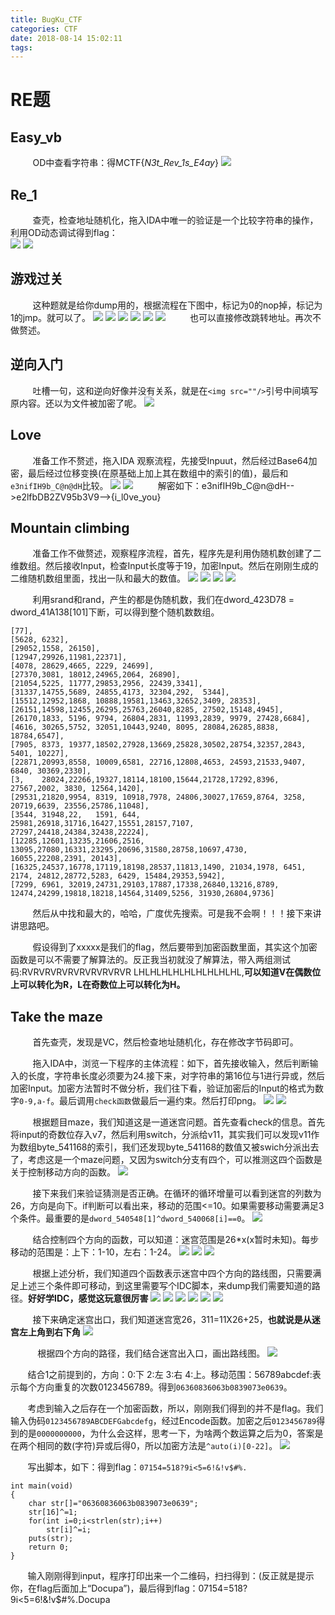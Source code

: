 ```yaml
---
title: BugKu_CTF
categories: CTF
date: 2018-08-14 15:02:11
tags:
---
```

# RE题
## Easy_vb
&nbsp;&nbsp;&nbsp;&nbsp;&nbsp;&nbsp;&nbsp;&nbsp;&nbsp;OD中查看字符串：得MCTF{_N3t_Rev_1s_E4ay_}
    ![](https://i.imgur.com/NMumWx8.png)
<!-- more -->

## Re_1
&nbsp;&nbsp;&nbsp;&nbsp;&nbsp;&nbsp;&nbsp;&nbsp;&nbsp;查壳，检查地址随机化，拖入IDA中唯一的验证是一个比较字符串的操作，利用OD动态调试得到flag：      
    ![](https://i.imgur.com/Tr3T2mz.png)
    ![](https://i.imgur.com/bGs02Ka.png)

## 游戏过关
&nbsp;&nbsp;&nbsp;&nbsp;&nbsp;&nbsp;&nbsp;&nbsp;&nbsp;这种题就是给你dump用的，根据流程在下图中，标记为0的nop掉，标记为1的jmp。就可以了。
    ![](https://i.imgur.com/z9WDolU.png)
    ![](https://i.imgur.com/XScdgu1.png)
    ![](https://i.imgur.com/A17mFWl.png)
    ![](https://i.imgur.com/OewRG90.png)
    ![](https://i.imgur.com/tARfNHd.png)
    ![](https://i.imgur.com/icC2gDA.png)
&nbsp;&nbsp;&nbsp;&nbsp;&nbsp;&nbsp;&nbsp;&nbsp;&nbsp;也可以直接修改跳转地址。再次不做赘述。

## 逆向入门
&nbsp;&nbsp;&nbsp;&nbsp;&nbsp;&nbsp;&nbsp;&nbsp;&nbsp;吐槽一句，这和逆向好像并没有关系，就是在`<img src=""/>`引号中间填写原内容。还以为文件被加密了呢。
     ![](https://i.imgur.com/4AKLJ58.png)

## Love
&nbsp;&nbsp;&nbsp;&nbsp;&nbsp;&nbsp;&nbsp;&nbsp;&nbsp;准备工作不赘述，拖入IDA 观察流程，先接受Inpuut，然后经过Base64加密，最后经过位移变换(在原基础上加上其在数组中的索引的值)，最后和`e3nifIH9b_C@n@dH`比较。
     ![](https://i.imgur.com/EbHfbtl.png)
     ![](https://i.imgur.com/lYsFfYd.png)
&nbsp;&nbsp;&nbsp;&nbsp;&nbsp;&nbsp;&nbsp;&nbsp;&nbsp;解密如下：e3nifIH9b_C@n@dH-->e2lfbDB2ZV95b3V9-->{i_l0ve_you}

## Mountain climbing
&nbsp;&nbsp;&nbsp;&nbsp;&nbsp;&nbsp;&nbsp;&nbsp;&nbsp;准备工作不做赘述，观察程序流程，首先，程序先是利用伪随机数创建了二维数组。然后接收Input，检查Input长度等于19，加密Input。然后在刚刚生成的二维随机数组里面，找出一队和最大的数值。
    ![](https://i.imgur.com/JyknrwM.png)
    ![](https://i.imgur.com/6qvmK6I.png)
    ![](https://i.imgur.com/jNEiEKf.png)
    ![](https://i.imgur.com/2c0NkKN.png)

&nbsp;&nbsp;&nbsp;&nbsp;&nbsp;&nbsp;&nbsp;&nbsp;&nbsp;利用srand和rand，产生的都是伪随机数，我们在dword_423D78 = dword_41A138[101]下断，可以得到整个随机数数组。
```
[77],
[5628, 6232],
[29052,1558, 26150],
[12947,29926,11981,22371],
[4078, 28629,4665, 2229, 24699],
[27370,3081, 18012,24965,2064, 26890],
[21054,5225, 11777,29853,2956, 22439,3341],
[31337,14755,5689, 24855,4173, 32304,292,  5344],
[15512,12952,1868, 10888,19581,13463,32652,3409, 28353],
[26151,14598,12455,26295,25763,26040,8285, 27502,15148,4945],
[26170,1833, 5196, 9794, 26804,2831, 11993,2839, 9979, 27428,6684],
[4616, 30265,5752, 32051,10443,9240, 8095, 28084,26285,8838, 18784,6547],
[7905, 8373, 19377,18502,27928,13669,25828,30502,28754,32357,2843, 5401, 10227],
[22871,20993,8558, 10009,6581, 22716,12808,4653, 24593,21533,9407, 6840, 30369,2330],
[3,    28024,22266,19327,18114,18100,15644,21728,17292,8396, 27567,2002, 3830, 12564,1420],
[29531,21820,9954, 8319, 10918,7978, 24806,30027,17659,8764, 3258, 20719,6639, 23556,25786,11048],
[3544, 31948,22,   1591, 644,  25981,26918,31716,16427,15551,28157,7107, 27297,24418,24384,32438,22224],
[12285,12601,13235,21606,2516, 13095,27080,16331,23295,20696,31580,28758,10697,4730, 16055,22208,2391, 20143],
[16325,24537,16778,17119,18198,28537,11813,1490, 21034,1978, 6451, 2174, 24812,28772,5283, 6429, 15484,29353,5942],
[7299, 6961, 32019,24731,29103,17887,17338,26840,13216,8789, 12474,24299,19818,18218,14564,31409,5256, 31930,26804,9736]
```
&nbsp;&nbsp;&nbsp;&nbsp;&nbsp;&nbsp;&nbsp;&nbsp;&nbsp;然后从中找和最大的，哈哈，广度优先搜索。可是我不会啊！！！接下来讲讲思路吧。

&nbsp;&nbsp;&nbsp;&nbsp;&nbsp;&nbsp;&nbsp;&nbsp;&nbsp;假设得到了xxxxx是我们的flag，然后要带到加密函数里面，其实这个加密函数是可以不需要了解算法的。反正我当初就没了解算法，带入两组测试码:RVRVRVRVRVRVRVRVRVR LHLHLHLHLHLHLHLHLHL,**可以知道V在偶数位上可以转化为R，L在奇数位上可以转化为H。**


## Take the maze
&nbsp;&nbsp;&nbsp;&nbsp;&nbsp;&nbsp;&nbsp;&nbsp;&nbsp;首先查壳，发现是VC，然后检查地址随机化，存在修改字节码即可。

&nbsp;&nbsp;&nbsp;&nbsp;&nbsp;&nbsp;&nbsp;&nbsp;&nbsp;拖入IDA中，浏览一下程序的主体流程：如下，首先接收输入，然后判断输入的长度，字符串长度必须要为24.接下来，对字符串的第16位与1进行异或，然后加密Input。加密方法暂时不做分析，我们往下看，验证加密后的Input的格式为数字`0-9,a-f`。最后调用`check函数`做最后一遍约束。然后打印png。
    ![](https://i.imgur.com/obezW0p.png)
    ![](https://i.imgur.com/4rKFuhw.png)

&nbsp;&nbsp;&nbsp;&nbsp;&nbsp;&nbsp;&nbsp;&nbsp;&nbsp;根据题目maze，我们知道这是一道迷宫问题。首先查看check的信息。首先将input的奇数位存入v7，然后利用switch，分派给v11，其实我们可以发现v11作为数组byte_541168的索引，我们还发现byte_541168的数值又被swich分派出去了，考虑这是一个maze问题，又因为switch分支有四个，可以推测这四个函数是关于控制移动方向的函数。
     ![](https://i.imgur.com/axNVUZ1.png)

&nbsp;&nbsp;&nbsp;&nbsp;&nbsp;&nbsp;&nbsp;&nbsp;&nbsp;接下来我们来验证猜测是否正确。在循环的循环增量可以看到迷宫的列数为26，方向是向下。if判断可以看出来，移动的范围<=10。如果需要移动需要满足3个条件。最重要的是`dword_540548[1]^dword_540068[i]==0`。
     ![](https://i.imgur.com/Kdnz6Ha.png)

&nbsp;&nbsp;&nbsp;&nbsp;&nbsp;&nbsp;&nbsp;&nbsp;&nbsp;结合控制四个方向的函数，可以知道：迷宫范围是26*x(x暂时未知)。每步移动的范围是：上下：1-10，左右：1-24。
    ![](https://i.imgur.com/KW4Bppp.png)
    ![](https://i.imgur.com/4bmRMPy.png)
    ![](https://i.imgur.com/1uVzuEs.png)

&nbsp;&nbsp;&nbsp;&nbsp;&nbsp;&nbsp;&nbsp;&nbsp;&nbsp;根据上述分析，我们知道四个函数表示迷宫中四个方向的路线图，只需要满足上述三个条件即可移动，到这里需要写个IDC脚本，来dump我们需要知道的路径。**好好学IDC，感觉这玩意很厉害**
    ![](https://i.imgur.com/MjjDiIr.png)
    ![](https://i.imgur.com/qiTACde.png)
    ![](https://i.imgur.com/wZWhZMH.png) 
    ![](https://i.imgur.com/mjueQL1.png)
    ![](https://i.imgur.com/0MKIaRI.png)
    ![](https://i.imgur.com/8z3M9Ws.png)


&nbsp;&nbsp;&nbsp;&nbsp;&nbsp;&nbsp;&nbsp;&nbsp;&nbsp;接下来确定迷宫出口，我们知道迷宫宽26，311=11X26+25，**也就说是从迷宫左上角到右下角**
    ![](https://i.imgur.com/l8aH3KQ.png)

&nbsp;&nbsp;&nbsp;&nbsp;&nbsp;&nbsp;&nbsp;&nbsp;&nbsp;&nbsp;&nbsp;根据四个方向的路径，我们结合迷宫出入口，画出路线图。
    ![](https://i.imgur.com/7EB5gA3.png)

&nbsp;&nbsp;&nbsp;&nbsp;&nbsp;&nbsp;&nbsp;结合1之前提到的，方向：0:下 2:左  3:右  4:上。移动范围：56789abcdef:表示每个方向重复的次数0123456789。得到`06360836063b0839073e0639`。

&nbsp;&nbsp;&nbsp;&nbsp;&nbsp;&nbsp;&nbsp;考虑到输入之后存在一个加密函数，所以，刚刚我们得到的并不是flag。我们输入伪码`0123456789ABCDEFGabcdefg`，经过Encode函数。加密之后`0123456789`得到的是`0000000000`，为什么会这样，思考一下，为啥两个数运算之后为0，答案是在两个相同的数(字符)异或后得0，所以加密方法是`^auto(i)[0-22]`。
     ![](https://i.imgur.com/Gu5cOw4.png)

&nbsp;&nbsp;&nbsp;&nbsp;&nbsp;&nbsp;&nbsp;写出脚本，如下：得到flag：`07154=518?9i<5=6!&!v$#%.`
```
int main(void)
{
	char str[]="06360836063b0839073e0639";
	str[16]^=1;
	for(int i=0;i<strlen(str);i++)
		str[i]^=i;
	puts(str);	
	return 0; 
} 
```
&nbsp;&nbsp;&nbsp;&nbsp;&nbsp;&nbsp;&nbsp;输入刚刚得到input，程序打印出来一个二维码，扫扫得到：(反正就是提示你，在flag后面加上“Docupa”)，最后得到flag：07154=518?9i<5=6!&!v$#%.Docupa



